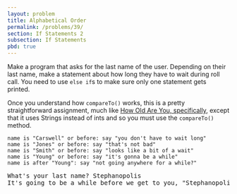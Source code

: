 ```yaml
---
layout: problem
title: Alphabetical Order
permalink: /problems/39/
section: If Statements 2
subsection: If Statements
pbd: true
---
```

Make a program that asks for the last name of the user. 
Depending on their last name, make a statement about how long they have to wait during roll call. 
You need to use `else if`s to make sure only one statement gets printed.

Once you understand how `compareTo()` works, this is a pretty straightforward assignment, 
much like [How Old Are You, specifically](/problems/25/), except that it uses Strings instead of ints 
and so you must use the `compareTo()` method.

```
name is "Carswell" or before: say "you don't have to wait long"
name is "Jones" or before: say "that's not bad"
name is "Smith" or before: say "looks like a bit of a wait"
name is "Young" or before: say "it's gonna be a while"
name is after "Young": say "not going anywhere for a while?"
```

<pre class="terminal">
What's your last name? <kbd>Stephanopolis</kbd>
It's going to be a while before we get to you, "Stephanopolis".
</pre>